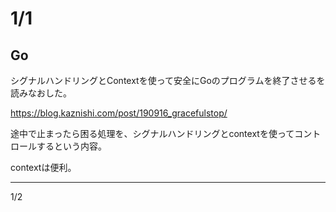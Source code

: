 # 1/1

## Go

シグナルハンドリングとContextを使って安全にGoのプログラムを終了させるを読みなおした。

https://blog.kaznishi.com/post/190916_gracefulstop/

途中で止まったら困る処理を、シグナルハンドリングとcontextを使ってコントロールするという内容。

contextは便利。

---

1/2

